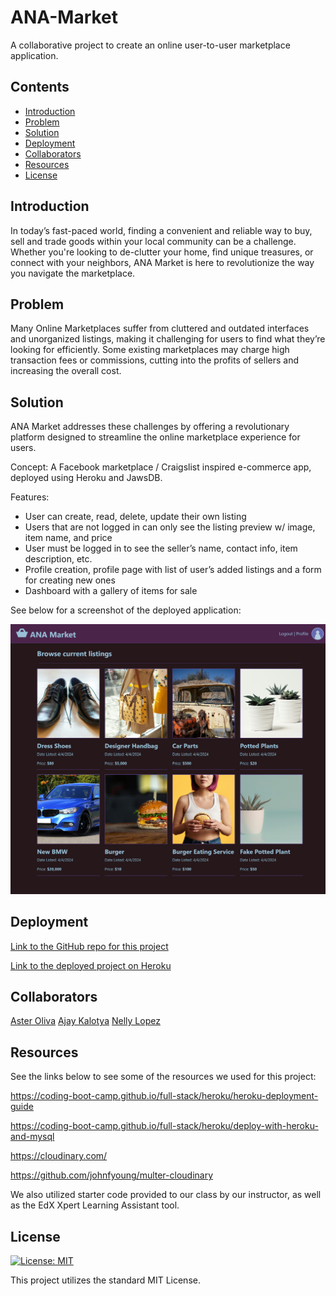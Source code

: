 # ANA-Market
A collaborative project to create an online user-to-user marketplace application.

## Contents

- [Introduction](#introduction)
- [Problem](#problem)
- [Solution](#solution)
- [Deployment](#deployment)
- [Collaborators](#collaborators)
- [Resources](#resources)
- [License](#License)

## Introduction

In today’s fast-paced world, finding a convenient and reliable way to buy, sell and trade goods within your local community can be a challenge. Whether you're looking to de-clutter your home, find unique treasures, or connect with your neighbors, ANA Market is here to revolutionize the way you navigate the marketplace.

## Problem

Many Online Marketplaces suffer from cluttered and outdated interfaces and unorganized listings, making it challenging for users to find what they’re looking for efficiently. Some existing marketplaces may charge high transaction fees or commissions, cutting into the profits of sellers and increasing the overall cost.

## Solution

ANA Market addresses these challenges by offering a revolutionary platform designed to streamline the online marketplace experience for users. 

Concept:
A Facebook marketplace / Craigslist inspired e-commerce app, deployed using Heroku and JawsDB.

Features:
- User can create, read, delete, update their own listing
- Users that are not logged in can only see the listing preview w/ image, item name, and price
- User must be logged in to see the seller’s name, contact info, item description, etc.
- Profile creation, profile page with list of user’s added listings and a form for creating new ones
- Dashboard with a gallery of items for sale

See below for a screenshot of the deployed application:

![Screenshot of deployed project](/public/media/project_screenshot.png)

## Deployment

[Link to the GitHub repo for this project](https://github.com/Aoliva96/ana-market)

[Link to the deployed project on Heroku](https://ana-market-eae58deca7b8.herokuapp.com/)

## Collaborators

[Aster Oliva](https://github.com/Aoliva96)
[Ajay Kalotya](https://github.com/KALOTYA)
[Nelly Lopez](https://github.com/nlopez39)


## Resources

See the links below to see some of the resources we used for this project:

https://coding-boot-camp.github.io/full-stack/heroku/heroku-deployment-guide

https://coding-boot-camp.github.io/full-stack/heroku/deploy-with-heroku-and-mysql

https://cloudinary.com/

https://github.com/johnfyoung/multer-cloudinary

We also utilized starter code provided to our class by our instructor, as well as the EdX Xpert Learning Assistant tool.

## License

[![License: MIT](https://img.shields.io/badge/License-MIT-yellow.svg)](https://opensource.org/licenses/MIT)

This project utilizes the standard MIT License.
